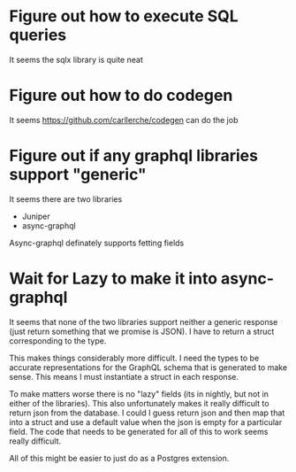 # Figure out how to execute SQL queries

It seems the sqlx library is quite neat

# Figure out how to do codegen

It seems https://github.com/carllerche/codegen can do the job

# Figure out if any graphql libraries support "generic"

It seems there are two libraries

- Juniper
- async-graphql


Async-graphql definately supports fetting fields

# Wait for Lazy to make it into async-graphql

It seems that none of the two libraries support neither a generic response (just return something that we promise is JSON). I have to return a struct corresponding to the type.

This makes things considerably more difficult. I need the types to be accurate representations for the GraphQL schema that is generated to make sense. This means I must instantiate a struct in each response.

To make matters worse there is no "lazy" fields (its in nightly, but not in either of the libraries). This also unfortunately makes it really difficult to return json from the database. I could I guess return json and then map that into a struct and use a default value when the json is empty for a particular field. The code that needs to be generated for all of this to work seems really difficult.

All of this might be easier to just do as a Postgres extension.

